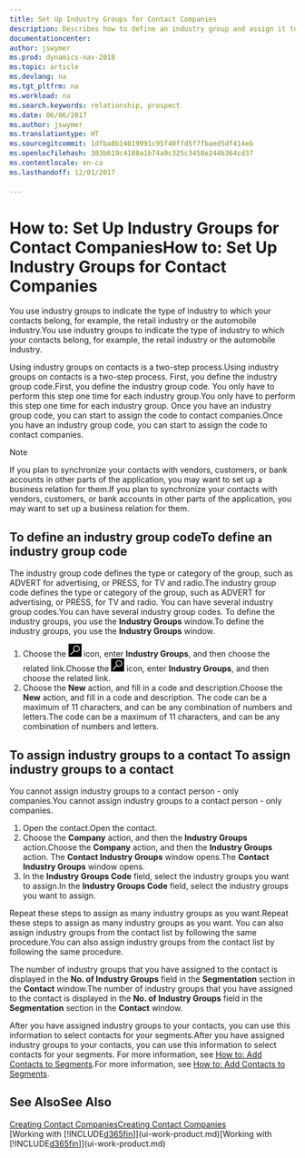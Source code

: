 ```yaml
---
title: Set Up Industry Groups for Contact Companies
description: Describes how to define an industry group and assign it to a contact company, for example, the retail industry or the automobile industry.
documentationcenter: 
author: jswymer
ms.prod: dynamics-nav-2018
ms.topic: article
ms.devlang: na
ms.tgt_pltfrm: na
ms.workload: na
ms.search.keywords: relationship, prospect
ms.date: 06/06/2017
ms.author: jswymer
ms.translationtype: HT
ms.sourcegitcommit: 1dfba8b14019991c95f40ffd5f7fbaed5df414eb
ms.openlocfilehash: 303b619c4188a1b74a9c325c3458e244b364cd37
ms.contentlocale: en-ca
ms.lasthandoff: 12/01/2017

---
```

# <a name="how-to-set-up-industry-groups-for-contact-companies"></a><span data-ttu-id="e2386-103">How to: Set Up Industry Groups for Contact Companies</span><span class="sxs-lookup"><span data-stu-id="e2386-103">How to: Set Up Industry Groups for Contact Companies</span></span>
<span data-ttu-id="e2386-104">You use industry groups to indicate the type of industry to which your contacts belong, for example, the retail industry or the automobile industry.</span><span class="sxs-lookup"><span data-stu-id="e2386-104">You use industry groups to indicate the type of industry to which your contacts belong, for example, the retail industry or the automobile industry.</span></span>

<span data-ttu-id="e2386-105">Using industry groups on contacts is a two-step process.</span><span class="sxs-lookup"><span data-stu-id="e2386-105">Using industry groups on contacts is a two-step process.</span></span> <span data-ttu-id="e2386-106">First, you define the industry group code.</span><span class="sxs-lookup"><span data-stu-id="e2386-106">First, you define the industry group code.</span></span> <span data-ttu-id="e2386-107">You only have to perform this step one time for each industry group.</span><span class="sxs-lookup"><span data-stu-id="e2386-107">You only have to perform this step one time for each industry group.</span></span> <span data-ttu-id="e2386-108">Once you have an industry group code, you can start to assign the code to contact companies.</span><span class="sxs-lookup"><span data-stu-id="e2386-108">Once you have an industry group code, you can start to assign the code to contact companies.</span></span>

> [!NOTE]  
>   <span data-ttu-id="e2386-109">If you plan to synchronize your contacts with vendors, customers, or bank accounts in other parts of the application, you may want to set up a business relation for them.</span><span class="sxs-lookup"><span data-stu-id="e2386-109">If you plan to synchronize your contacts with vendors, customers, or bank accounts in other parts of the application, you may want to set up a business relation for them.</span></span>

## <a name="to-define-an-industry-group-code"></a><span data-ttu-id="e2386-110">To define an industry group code</span><span class="sxs-lookup"><span data-stu-id="e2386-110">To define an industry group code</span></span>
<span data-ttu-id="e2386-111">The industry group code defines the type or category of the group, such as ADVERT for advertising, or PRESS, for TV and radio.</span><span class="sxs-lookup"><span data-stu-id="e2386-111">The industry group code defines the type or category of the group, such as ADVERT for advertising, or PRESS, for TV and radio.</span></span> <span data-ttu-id="e2386-112">You can have several industry group codes.</span><span class="sxs-lookup"><span data-stu-id="e2386-112">You can have several industry group codes.</span></span> <span data-ttu-id="e2386-113">To define the industry groups, you use the **Industry Groups** window.</span><span class="sxs-lookup"><span data-stu-id="e2386-113">To define the industry groups, you use the **Industry Groups** window.</span></span>

1. <span data-ttu-id="e2386-114">Choose the ![Search for Page or Report](media/ui-search/search_small.png "Search for Page or Report icon") icon, enter **Industry Groups**, and then choose the related link.</span><span class="sxs-lookup"><span data-stu-id="e2386-114">Choose the ![Search for Page or Report](media/ui-search/search_small.png "Search for Page or Report icon") icon, enter **Industry Groups**, and then choose the related link.</span></span>
2. <span data-ttu-id="e2386-115">Choose the **New** action, and fill in a code and description.</span><span class="sxs-lookup"><span data-stu-id="e2386-115">Choose the **New** action, and fill in a code and description.</span></span> <span data-ttu-id="e2386-116">The code can be a maximum of 11 characters, and can be any combination of numbers and letters.</span><span class="sxs-lookup"><span data-stu-id="e2386-116">The code can be a maximum of 11 characters, and can be any combination of numbers and letters.</span></span>

## <span data-ttu-id="e2386-117"><a name="AssignIndustryGroupContact"></a> To assign industry groups to a contact</span><span class="sxs-lookup"><span data-stu-id="e2386-117"><a name="AssignIndustryGroupContact"></a> To assign industry groups to a contact</span></span>
<span data-ttu-id="e2386-118">You cannot assign industry groups to a contact person - only companies.</span><span class="sxs-lookup"><span data-stu-id="e2386-118">You cannot assign industry groups to a contact person - only companies.</span></span>

1. <span data-ttu-id="e2386-119">Open the contact.</span><span class="sxs-lookup"><span data-stu-id="e2386-119">Open the contact.</span></span>
2. <span data-ttu-id="e2386-120">Choose the **Company** action, and then the **Industry Groups** action.</span><span class="sxs-lookup"><span data-stu-id="e2386-120">Choose the **Company** action, and then the **Industry Groups** action.</span></span> <span data-ttu-id="e2386-121">The **Contact Industry Groups** window opens.</span><span class="sxs-lookup"><span data-stu-id="e2386-121">The **Contact Industry Groups** window opens.</span></span>
3. <span data-ttu-id="e2386-122">In the **Industry Groups Code** field, select the industry groups you want to assign.</span><span class="sxs-lookup"><span data-stu-id="e2386-122">In the **Industry Groups Code** field, select the industry groups you want to assign.</span></span>

<span data-ttu-id="e2386-123">Repeat these steps to assign as many industry groups as you want.</span><span class="sxs-lookup"><span data-stu-id="e2386-123">Repeat these steps to assign as many industry groups as you want.</span></span> <span data-ttu-id="e2386-124">You can also assign industry groups from the contact list by following the same procedure.</span><span class="sxs-lookup"><span data-stu-id="e2386-124">You can also assign industry groups from the contact list by following the same procedure.</span></span>

<span data-ttu-id="e2386-125">The number of industry groups that you have assigned to the contact is displayed in the **No. of Industry Groups** field in the **Segmentation** section in the **Contact** window.</span><span class="sxs-lookup"><span data-stu-id="e2386-125">The number of industry groups that you have assigned to the contact is displayed in the **No. of Industry Groups** field in the **Segmentation** section in the **Contact** window.</span></span>

<span data-ttu-id="e2386-126">After you have assigned industry groups to your contacts, you can use this information to select contacts for your segments.</span><span class="sxs-lookup"><span data-stu-id="e2386-126">After you have assigned industry groups to your contacts, you can use this information to select contacts for your segments.</span></span> <span data-ttu-id="e2386-127">For more information, see [How to: Add Contacts to Segments](marketing-add-contact-segment.md).</span><span class="sxs-lookup"><span data-stu-id="e2386-127">For more information, see [How to: Add Contacts to Segments](marketing-add-contact-segment.md).</span></span>

## <a name="see-also"></a><span data-ttu-id="e2386-128">See Also</span><span class="sxs-lookup"><span data-stu-id="e2386-128">See Also</span></span>
[<span data-ttu-id="e2386-129">Creating Contact Companies</span><span class="sxs-lookup"><span data-stu-id="e2386-129">Creating Contact Companies</span></span>](marketing-create-contact-companies.md)  
<span data-ttu-id="e2386-130">[Working with [!INCLUDE[d365fin](includes/d365fin_md.md)]](ui-work-product.md)</span><span class="sxs-lookup"><span data-stu-id="e2386-130">[Working with [!INCLUDE[d365fin](includes/d365fin_md.md)]](ui-work-product.md)</span></span>

